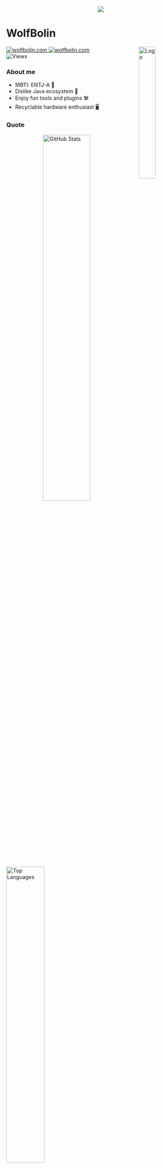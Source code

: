 <div align="center">
  <img src="https://github.com/user-attachments/assets/7f57fe35-19ce-429b-b36b-003d389a9ee1"/>
</div>

# WolfBolin
<img align="right" src="https://github.com/user-attachments/assets/bf4c6d0d-12df-4533-8ffb-7d9ef81f58d4" alt="Logo" width="30%">

<div align="left">
  <a href="https://wolfbolin.com" target="_blank">
    <img src="https://img.shields.io/badge/homepage-wolfbolin.com-91BEF0?style=for-the-badge&logo=homepage&logoColor=white" alt="wolfbolin.com">
  </a>
  <a href="https://blog.wolfbolin.com" target="_blank">
    <img src="https://img.shields.io/badge/blog-blog.wolfbolin.com-91BEF0?style=for-the-badge&logo=wordpress&logoColor=white" alt="wolfbolin.com">
  </a>
  <br/>
  <img src="https://komarev.com/ghpvc/?username=wolfbolin&style=for-the-badge&label=Profile+VIEWS" alt="Views">
</div>

### About me
<div align="start">
<ul>
  <li>MBTI: ENTJ-A 🧠</li>
  <li>Dislike Java ecosystem 🚫</li>
  <li>Enjoy fun tools and plugins 🛠️</li>
  <li>Recyclable hardware enthusiast 🖥️</li>
</ul>

</div>

### Quote

<img align="right" src="https://github-readme-stats.vercel.app/api?username=wolfbolin&cache_seconds=14400&hide=contribs&show_icons=true" alt="GitHub Stats" width="50%">
<img src="https://quotes-github-readme.vercel.app/api?type=horizontal&quote=%E5%97%9C%E4%B9%8B%E8%B6%8A%E7%AC%83%20%E6%8A%80%E5%B7%A7%E8%B6%8A%E5%B7%A5&author=%E8%B0%9A%E8%AF%AD" alt="Top Languages" width="45%">


### Tech Stack

#### Delevop tool stack
<img align="right" src="https://github-readme-streak-stats.herokuapp.com/?user=wolfbolin" alt="GitHub Streak" width="50%">

![Python](https://img.shields.io/badge/Python-3776AB?style=for-the-badge&logo=python&logoColor=white)
![Golang](https://img.shields.io/badge/Go-00ADD8?style=for-the-badge&logo=go&logoColor=white)
![MySQL](https://img.shields.io/badge/MySQL-4479A1?style=for-the-badge&logo=mysql&logoColor=white)
![MongoDB](https://img.shields.io/badge/MongoDB-47A248?style=for-the-badge&logo=mongodb&logoColor=white)
![Elastic](https://img.shields.io/badge/Elastic-005571?style=for-the-badge&logo=elastic&logoColor=white)

![Vue.js](https://img.shields.io/badge/Vue.js-4FC08D?style=for-the-badge&logo=vue.js&logoColor=white)
![Chrome](https://img.shields.io/badge/Chrome-4285F4?style=for-the-badge&logo=google-chrome&logoColor=white)
![Flash](https://img.shields.io/badge/Flash-FF6100?style=for-the-badge&logo=adobe&logoColor=white)

![HTML](https://img.shields.io/badge/HTML5-E34F26?style=for-the-badge&logo=html5&logoColor=white)
![JavaScript](https://img.shields.io/badge/JavaScript-F7DF1E?style=for-the-badge&logo=javascript&logoColor=black)
![CSS](https://img.shields.io/badge/CSS3-1572B6?style=for-the-badge&logo=css3&logoColor=white)


#### OS System stack
<img align="right" src="https://github-readme-stats.vercel.app/api/top-langs/?username=wolfbolin&layout=compact" alt="Top Languages" width="50%">

![WeChat](https://img.shields.io/badge/WeChat-07C160?style=for-the-badge&logo=wechat&logoColor=white)
![Docker](https://img.shields.io/badge/Docker-2496ED?style=for-the-badge&logo=docker&logoColor=white)
![Kubernetes](https://img.shields.io/badge/Kubernetes-326CE5?style=for-the-badge&logo=kubernetes&logoColor=white)

![QNAP](https://img.shields.io/badge/QNAP-0091CD?style=for-the-badge&logo=qnap&logoColor=white)
![Synology](https://img.shields.io/badge/Synology-000000?style=for-the-badge&logo=synology&logoColor=white)
![TrueNAS](https://img.shields.io/badge/TrueNAS-0095D5?style=for-the-badge&logo=truenas&logoColor=white)

![Linux](https://img.shields.io/badge/Linux-FCC624?style=for-the-badge&logo=linux&logoColor=black)
![Ubuntu](https://img.shields.io/badge/Ubuntu-E95420?style=for-the-badge&logo=ubuntu&logoColor=white)
![OpenWrt](https://img.shields.io/badge/OpenWrt-00BFFF?style=for-the-badge&logo=openwrt&logoColor=white)
![Android](https://img.shields.io/badge/Android-3DDC84?style=for-the-badge&logo=android&logoColor=white)
![HarmonyOS](https://img.shields.io/badge/HarmonyOS-000000?style=for-the-badge&logo=huawei&logoColor=white)






